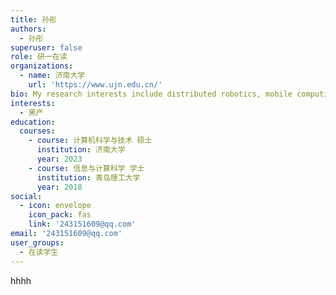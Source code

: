 ```yaml
---
title: 孙彤
authors:
  - 孙彤
superuser: false
role: 研一在读
organizations:
  - name: 济南大学
    url: 'https://www.ujn.edu.cn/'
bio: My research interests include distributed robotics, mobile computing and programmable matter.
interests:
  - 黑产
education:
  courses:
    - course: 计算机科学与技术 硕士
      institution: 济南大学
      year: 2023
    - course: 信息与计算科学 学士
      institution: 青岛理工大学
      year: 2018
social:
  - icon: envelope
    icon_pack: fas
    link: '243151609@qq.com'
email: '243151609@qq.com'
user_groups:
  - 在读学生
---
```

hhhh